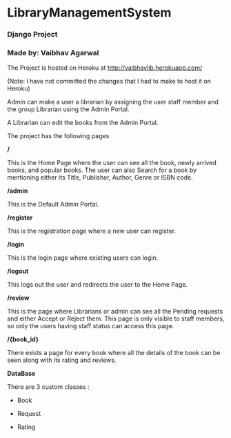 # LibraryManagementSystem

### Django Project

### Made by: Vaibhav Agarwal

The Project is hosted on Heroku at http://vaibhavlib.herokuapp.com/

(Note: I have not committed the changes that I had to make to host it on Heroku)

Admin can make a user a librarian by assigning the user staff member and the group Librarian using the Admin Portal.

A Librarian can edit the books from the Admin Portal.

The project has the following pages

**/**

This is the Home Page where the user can see all the book, newly arrived books, and popular books. The user can also 
Search for a book by mentioning either its Title, Publisher, Author, Genre or ISBN code.

**/admin**

This is the Default Admin Portal.

**/register**

This is the registration page where a new user can register.

**/login**

This is the login page where existing users can login.

**/logout**

This logs out the user and redirects the user to the Home Page.

**/review**

This is the page where Librarians or admin can see all the Pending requests and either Accept or Reject them.
This page is only visible to staff members, so only the users having staff status can access this page.

**/{book_id}**

There exists a page for every book where all the details of the book can be seen along with its rating and reviews.

**DataBase**

There are 3 custom classes :

* Book

* Request

* Rating

